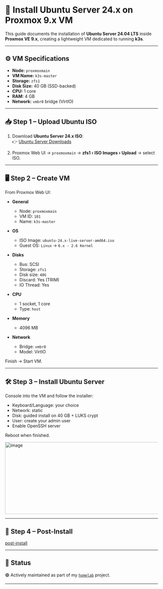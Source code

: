 # 🐧 Install Ubuntu Server 24.x on Proxmox 9.x VM

This guide documents the installation of **Ubuntu Server 24.04 LTS** inside **Proxmox VE 9.x**, creating a lightweight VM dedicated to running **k3s**.

---

## ⚙️ VM Specifications

- **Node:** `proxmoxmain`  
- **VM Name:** `k3s-master`  
- **Storage:** `zfs1`  
- **Disk Size:** 40 GB (SSD-backed)  
- **CPU:** 1 core  
- **RAM:** 4 GB  
- **Network:** `vmbr0` bridge (VirtIO)  

---

## 📥 Step 1 – Upload Ubuntu ISO

1. Download **Ubuntu Server 24.x ISO**:  
   👉 [Ubuntu Server Downloads](https://ubuntu.com/download/server)

2. Proxmox Web UI → `proxmoxmain` → **zfs1 › ISO Images › Upload** → select ISO.

---

## 🖥️ Step 2 – Create VM

From Proxmox Web UI:

- **General**
  - Node: `proxmoxmain`
  - VM ID: `101`
  - Name: `k3s-master`

- **OS**
  - ISO Image: `ubuntu-24.x-live-server-amd64.iso`
  - Guest OS: `Linux` → `6.x - 2.6 Kernel`

- **Disks**
  - Bus: SCSI  
  - Storage: `zfs1`  
  - Disk size: `40G`  
  - Discard: Yes (TRIM)  
  - IO Thread: Yes  

- **CPU**
  - 1 socket, 1 core  
  - Type: `host`

- **Memory**
  - 4096 MB

- **Network**
  - Bridge: `vmbr0`  
  - Model: VirtIO

Finish → Start VM.

---

## 🛠️ Step 3 – Install Ubuntu Server

Console into the VM and follow the installer:

- Keyboard/Language: your choice  
- Network: static 
- Disk: guided install on 40 GB + LUKS crypt  
- User: create your admin user  
- Enable OpenSSH server  

Reboot when finished.

<img width="668" height="237" alt="image" src="https://github.com/user-attachments/assets/b8bf6eca-b9a5-4717-9c00-b352f9750f6c" />

---

## 🔧 Step 4 – Post-Install

[post-install](https://github.com/raoulmoise/homelab/blob/main/proxmox-setup/vm-layout/ubuntu-server-setup/post-install.md)

---

## 🚧 Status

🟢 Actively maintained as part of my [`homelab`](https://github.com/raoulmoise/homelab) project.

---

